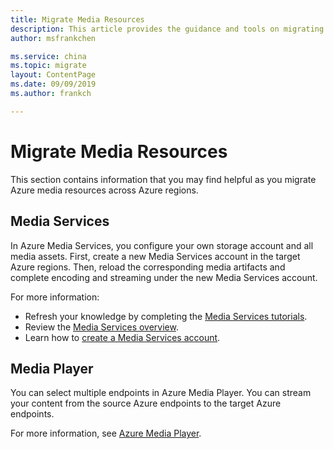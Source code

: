 ```yaml
---
title: Migrate Media Resources
description: This article provides the guidance and tools on migrating media resources.
author: msfrankchen

ms.service: china 
ms.topic: migrate
layout: ContentPage 
ms.date: 09/09/2019
ms.author: frankch

---
```



# Migrate Media Resources

This section contains information that you may find helpful as you migrate Azure media resources across Azure regions.

## Media Services

In Azure Media Services, you configure your own storage account and all media assets. First, create a new Media Services account in the target Azure regions. Then, reload the corresponding media artifacts and complete encoding and streaming under the new Media Services account.
 
For more information: 
* Refresh your knowledge by completing the [Media Services tutorials](https://docs.azure.cn/media-services/#step-by-step-tutorials).
* Review the [Media Services overview](https://docs.azure.cn/media-services/previous/media-services-overview).
* Learn how to [create a Media Services account](https://docs.azure.cn/media-services/previous/media-services-portal-create-account).

## Media Player

You can select multiple endpoints in Azure Media Player. You can stream your content from the source Azure endpoints to the target Azure endpoints.

For more information, see [Azure Media Player](https://ampdemo.azureedge.net/azuremediaplayer.html).

